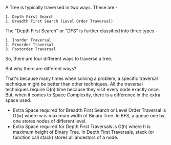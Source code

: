A Tree is typically traversed in two ways. These are - 

    1. Depth First Search
    2. Breadth First Search (Level Order Traversal)

The "Depth First Search" or "DFS" is further classified into three types -

    1. Inorder Traversal
    2. Preorder Traversal
    3. Postorder Traversal

So, there are four different ways to traverse a tree.

But why there are different ways?

That's because many times when solving a problem, a specific traversal technique might be better than other techniques. All the traversal techniques require O(n) time because they visit every node exactly once. But, when it comes to Space Complexity, there is a difference in the extra space used.

 - Extra Space required for Breadth First Search or Level Order Traversal is O(w) where w is maximum width of Binary Tree. In BFS, a queue one by one stores nodes of different level.
 - Extra Space required for Depth First Traversals is O(h) where h is maximum height of Binary Tree. In Depth First Traversals, stack (or function call stack) stores all ancestors of a node.